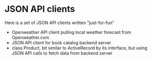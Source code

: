 # JSON API clients
Here is a set of JSON API clients written "just-for-fun"
- Openweather API client pulling local weather forecast from Openweather.com
- JSON API client for book catalog backend server
- class Product, bit similar to ActiveRecord by its interface, but using JSON API calls to fetch data from backend server
